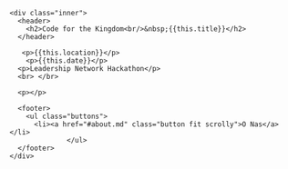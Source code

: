 ﻿<section id="banner">

  <!--
    ".inner" is set up as an inline-block so it automatically expands
    in both directions to fit whatever's inside it. This means it won't
    automatically wrap lines, so be sure to use line breaks where
    appropriate (<br />).
  -->
    <div class="inner">
      <header>
        <h2>Code for the Kingdom<br/>&nbsp;{{this.title}}</h2>
      </header>

       <p>{{this.location}}</p>
        <p>{{this.date}}</p>
      <p>Leadership Network Hackathon</p>
      <br> </br>

      <p></p>
      
      <footer>
        <ul class="buttons">
          <li><a href="#about.md" class="button fit scrolly">O Nas</a></li>
                  </ul>
      </footer>
    </div>

</section>
